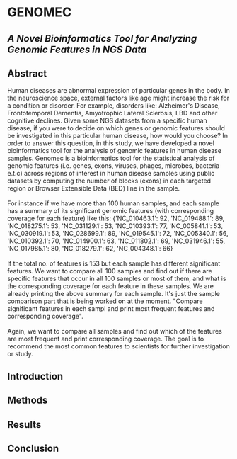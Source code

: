 # GENOMEC
## <i>A Novel Bioinformatics Tool for Analyzing Genomic Features in NGS Data</i>
## Abstract

Human diseases are abnormal expression of particular genes in the body. In the neuroscience space, external factors like age might increase the risk for a condition or disorder. For example, disorders like: Alzheimer's Disease, Frontotemporal Dementia, Amyotrophic Lateral Sclerosis, LBD and other cognitive declines.
Given some NGS datasets from a specific human disease, if you were to decide on which genes or genomic features should be investigated in this particular human disease, how would you choose? In order to answer this question, in this study, we have developed a novel bioinformatics tool for the analysis of genomic features in human disease samples.
Genomec is a bioinformatics tool for the statistical analysis of genomic features (i.e. genes, exons, viruses, phages, microbes, bacteria e.t.c) across regions of interest in human disease samples using public datasets by computing the number of blocks (exons) 
in each targeted region or Browser Extensible Data (BED) line in the sample.
<br><br>
For instance if we have more than 100 human samples, and each sample has a summary of its significant genomic features (with corresponding coverage for each feature) like this:
{'NC_010463.1': 92, 'NC_019488.1': 89, 'NC_018275.1': 53, 'NC_031129.1': 53, 'NC_010393.1': 77, 'NC_005841.1': 53, 'NC_030919.1': 53, 'NC_028699.1': 89, 'NC_019545.1': 72, 'NC_005340.1': 56, 'NC_010392.1': 70, 'NC_014900.1': 63, 'NC_011802.1': 69, 'NC_031946.1': 55, 'NC_017985.1': 80, 'NC_018279.1': 62, 'NC_004348.1': 66}
<br><br>
If the total no. of features is 153 but each sample has different significant features. We want to compare all 100 samples and find out if there are specific features that occur in all 100 samples or most of them, and what is the corresponding coverage for each feature in these samples. We are already printing the above summary for each sample. It's just the sample comparison part that is being worked on at the moment. "Compare significant features in each sampl and print most frequent features and corresponding coverage".
<br><br>
Again, we want to compare all samples and find out which of the features are most frequent and print corresponding coverage. The goal is to recommend the most common features to scientists for further investigation or study.



## Introduction


## Methods


## Results


## Conclusion
